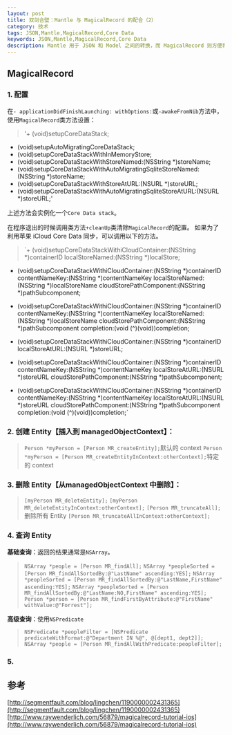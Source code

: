 ```yaml
---
layout: post
title: 双剑合璧：Mantle 与 MagicalRecord 的配合（2）
category: 技术
tags: JSON,Mantle,MagicalRecord,Core Data
keywords: JSON,Mantle,MagicalRecord,Core Data
description: Mantle 用于 JSON 和 Model 之间的转换，而 MagicalRecord 则方便将转换后的 Model 用于 Core Data 操作
---
```



## MagicalRecord

### 1. 配置
在`- applicationDidFinishLaunching: withOptions:`或`-awakeFromNib`方法中，使用`MagicalRecord`类方法设置：

>'+ (void)setupCoreDataStack;
+ (void)setupAutoMigratingCoreDataStack;
+ (void)setupCoreDataStackWithInMemoryStore;
+ (void)setupCoreDataStackWithStoreNamed:(NSString *)storeName;
+ (void)setupCoreDataStackWithAutoMigratingSqliteStoreNamed:(NSString *)storeName;
+ (void)setupCoreDataStackWithStoreAtURL:(NSURL *)storeURL;
+ (void)setupCoreDataStackWithAutoMigratingSqliteStoreAtURL:(NSURL *)storeURL;'

上述方法会实例化一个`Core Data stack`。

在程序退出的时候调用类方法`+cleanUp`类清除`MagicalRecord`的配置。
如果为了利用苹果 iCloud Core Data 同步，可以调用以下的方法。



> `+ (void)setupCoreDataStackWithiCloudContainer:(NSString *)containerID
                              localStoreNamed:(NSString *)localStore;

+ (void)setupCoreDataStackWithiCloudContainer:(NSString *)containerID
                               contentNameKey:(NSString *)contentNameKey
                              localStoreNamed:(NSString *)localStoreName
                      cloudStorePathComponent:(NSString *)pathSubcomponent;

+ (void)setupCoreDataStackWithiCloudContainer:(NSString *)containerID
                               contentNameKey:(NSString *)contentNameKey
                              localStoreNamed:(NSString *)localStoreName
                      cloudStorePathComponent:(NSString *)pathSubcomponent
                                   completion:(void (^)(void))completion;

+ (void)setupCoreDataStackWithiCloudContainer:(NSString *)containerID
                              localStoreAtURL:(NSURL *)storeURL;

+ (void)setupCoreDataStackWithiCloudContainer:(NSString *)containerID
                               contentNameKey:(NSString *)contentNameKey
                              localStoreAtURL:(NSURL *)storeURL
                      cloudStorePathComponent:(NSString *)pathSubcomponent;

+ (void)setupCoreDataStackWithiCloudContainer:(NSString *)containerID
                               contentNameKey:(NSString *)contentNameKey
                              localStoreAtURL:(NSURL *)storeURL
                      cloudStorePathComponent:(NSString *)pathSubcomponent
                                   completion:(void (^)(void))completion;`


### 2. 创建 Entity【插入到 managedObjectContext】：

> `Person *myPerson = [Person MR_createEntity];`默认的 context
> `Person *myPerson = [Person MR_createEntityInContext:otherContext];`特定的 context


### 3. 删除 Entity【从managedObjectContext 中删除】：

> `[myPerson MR_deleteEntity];`
> `[myPerson MR_deleteEntityInContext:otherContext];`
> `[Person MR_truncateAll];`删除所有 Entity
> `[Person MR_truncateAllInContext:otherContext];`

### 4. 查询 Entity
**基础查询**：返回的结果通常是`NSArray`。

> `NSArray *people = [Person MR_findAll];`
> `NSArray *peopleSorted = [Person MR_findAllSortedBy:@"LastName" ascending:YES];`
> `NSArray *peopleSorted = [Person MR_findAllSortedBy:@"LastName,FirstName" ascending:YES];`
> `NSArray *peopleSorted = [Person MR_findAllSortedBy:@"LastName:NO,FirstName" ascending:YES];`
> `Person *person = [Person MR_findFirstByAttribute:@"FirstName" withValue:@"Forrest"];`

**高级查询**：使用`NSPredicate`

> `NSPredicate *peopleFilter = [NSPredicate predicateWithFormat:@"Department IN %@", @[dept1, dept2]];`
> `NSArray *people = [Person MR_findAllWithPredicate:peopleFilter];`
 


### 5.  




## 参考
[http://segmentfault.com/blog/lingchen/1190000002431365](http://segmentfault.com/blog/lingchen/1190000002431365)
[http://www.raywenderlich.com/56879/magicalrecord-tutorial-ios](http://www.raywenderlich.com/56879/magicalrecord-tutorial-ios)

